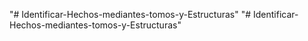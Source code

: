 "# Identificar-Hechos-mediantes-tomos-y-Estructuras" 
"# Identificar-Hechos-mediantes-tomos-y-Estructuras" 
